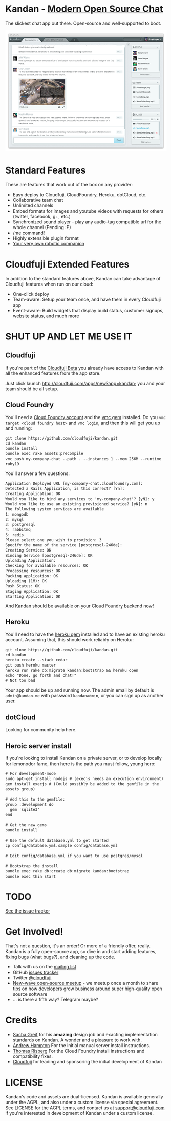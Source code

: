 Kandan - [Modern Open Source Chat](http://www.kandan.me)
================================
The slickest chat app out there. Open-source and well-supported to boot.

![](http://github.com/cloudfuji/kandan/raw/master/public/preview.png)

Standard Features
=================
These are features that work out of the box on any provider:

 * Easy deploy to Cloudfuji, CloudFoundry, Heroku, dotCloud, etc.
 * Collaborative team chat
 * Unlimited channels
 * Embed formats for images and youtube videos with requests for others (twitter, facebook, g+, etc.)
 * Synchronized sound player - play any audio-tag compatible url for the whole channel (Pending :P)
 * /me command!
 * Highly extensible plugin format
 * [Your very own robotic companion](https://github.com/cloudfuji/hubot-kandan-app)

Cloudfuji Extended Features
===========================
In addition to the standard features above, Kandan can take advantage of Cloudfuji features when run on our cloud:

* One-click deploy
* Team-aware: Setup your team once, and have them in every Cloudfuji app
* Event-aware: Build widgets that display build status, customer signups, website status, and much more

SHUT UP AND LET ME USE IT
=========================

## Cloudfuji
If you're part of the [Cloudfuji Beta](http://cloudfuji.com) you already have access to Kandan with all the enhanced features from the app store.

Just click launch http://cloudfuji.com/apps/new?app=kandan; you and your team should be all setup.

## Cloud Foundry
You'll need a [Cloud Foundry account](https://my.cloudfoundry.com/signup) and the [vmc gem](https://rubygems.org/gems/vmc) installed. Do you `vmc target <cloud foundry host>` and `vmc login`, and then this will get you up and running:

    git clone https://github.com/cloudfuji/kandan.git
    cd kandan
    bundle install
    bundle exec rake assets:precompile
    vmc push my-company-chat --path . --instances 1 --mem 256M --runtime ruby19
    
You'll answer a few questions:

    Application Deployed URL [my-company-chat.cloudfoundry.com]: 
    Detected a Rails Application, is this correct? [Yn]: 
    Creating Application: OK
    Would you like to bind any services to 'my-company-chat'? [yN]: y
    Would you like to use an existing provisioned service? [yN]: n
    The following system services are available
    1: mongodb
    2: mysql
    3: postgresql
    4: rabbitmq
    5: redis
    Please select one you wish to provision: 3
    Specify the name of the service [postgresql-246de]: 
    Creating Service: OK
    Binding Service [postgresql-246de]: OK
    Uploading Application:
    Checking for available resources: OK
    Processing resources: OK
    Packing application: OK
    Uploading (1M): OK   
    Push Status: OK
    Staging Application: OK
    Starting Application: OK
    
And Kandan should be available on your Cloud Foundry backend now!

## Heroku
You'll need to have the [heroku gem](https://github.com/heroku/heroku) installed and to have an existing heroku account. Assuming that, this should work reliably on Heroku:

    git clone https://github.com/cloudfuji/kandan.git
    cd kandan
    heroku create --stack cedar
    git push heroku master
    heroku run rake db:migrate kandan:bootstrap && heroku open
    echo "Done, go forth and chat!"
    # Not too bad
    
    
Your app should be up and running now. The admin email by default is `admin@kandan.me` with password `kandanadmin`, or you can sign up as another user.

## dotCloud
Looking for community help here.

## Heroic server install
If you're looking to install Kandan on a private server, or to develop locally for lemonodor fame, then here is the path you must follow, young hero:

    # For development-mode
    sudo apt-get install nodejs # (execjs needs an execution environment)
    gem install execjs # (Could possibly be added to the gemfile in the assets group)

    # Add this to the gemfile:
    group :development do  
      gem 'sqlite3'
    end

    # Get the new gems
    bundle install

    # Use the default database.yml to get started
    cp config/database.yml.sample config/database.yml

    # Edit config/database.yml if you want to use postgres/mysql

    # Bootstrap the install
    bundle exec rake db:create db:migrate kandan:bootstrap
    bundle exec thin start

    
TODO
====
[See the issue tracker](https://github.com/cloudfuji/kandan/issues)

Get Involved!
=============
That's not a question, it's an order! Or more of a friendly offer, really. Kandan is a fully open-source app, so dive in and start adding features, fixing bugs (what bugs?), and cleaning up the code.

* Talk with us on the [mailing list](https://groups.google.com/forum/?fromgroups#!forum/cloudfuji)
* GitHub [issues tracker](https://github.com/cloudfuji/kandan/issues)
* Twitter [@cloudfuji](https://twitter.com/#!/cloudfuji)
* [New-wave open-source meetup](www.meetup.com/San-Francisco-New-Wave-Open-Source-Apps/) - we meetup once a month to share tips on how developers grow business around super high-quality open source software
* ... is there a fifth way? Telegram maybe?

Credits
=======
* [Sacha Greif](http://sachagreif.com/i-wrote-a-book/) for his __amazing__ design job and exacting implementation standards on Kandan. A wonder and a pleasure to work with.
* [Andrew Hampton](https://github.com/andrewhampton) For the initial manual server install instructions.
* [Thomas Risberg](https://github.com/trisberg) For the Cloud Foundry install instructions and compatibility fixes.
* [Cloudfuji](http://cloudfuji.com) for leading and sponsoring the initial development of Kandan

LICENSE
=======
Kandan's code and assets are dual-licensed. Kandan is available generally under the AGPL, and also under a custom license via special agreement. See LICENSE for the AGPL terms, and contact us at [support@cloudfuji.com](mailto:support@cloudfuji.com) if you're interested in development of Kandan under a custom license.
